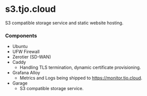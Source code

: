 # s3.tjo.cloud

S3 compatible storage service and static website hosting.

### Components

- Ubuntu
- UFW Firewall
- Zerotier (SD-WAN)
- Caddy
  - Handling TLS termination, dynamic certificate provisioning.
- Grafana Alloy
  - Metrics and Logs being shipped to https://monitor.tjo.cloud.
- Garage
  - S3 compatible storage service.
